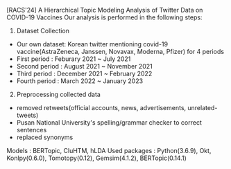 [RACS'24] A Hierarchical Topic Modeling Analysis of Twitter Data on COVID-19 Vaccines
Our analysis is performed in the following steps:

1. Dataset Collection
 - Our own dataset: Korean twitter mentioning covid-19 vaccine(AstraZeneca, Janssen, Novavax, Moderna, Pfizer) for 4 periods
 - First period : Feburary 2021 ~ July 2021
 - Second period : August 2021 ~ November 2021
 - Third period : December 2021 ~ February 2022
 - Fourth period : March 2022 ~ January 2023

2. Preprocessing collected data
- removed retweets(official accounts, news, advertisements, unrelated-tweets)
- Pusan National University's spelling/grammar checker to correct sentences
- replaced synonyms

Models : BERTopic, CluHTM, hLDA
Used packages : Python(3.6.9), Okt, Konlpy(0.6.0), Tomotopy(0.12), Gemsim(4.1.2), BERTopic(0.14.1)
